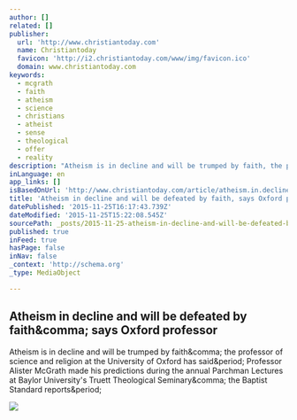 ```yaml
---
author: []
related: []
publisher:
  url: 'http://www.christiantoday.com'
  name: Christiantoday
  favicon: 'http://i2.christiantoday.com/www/img/favicon.ico'
  domain: www.christiantoday.com
keywords:
  - mcgrath
  - faith
  - atheism
  - science
  - christians
  - atheist
  - sense
  - theological
  - offer
  - reality
description: "Atheism is in decline and will be trumped by faith, the professor of science and religion at the University of Oxford has said. Professor Alister McGrath made his predictions during the annual Parchman Lectures at Baylor University's Truett Theological Seminary, the Baptist Standard reports."
inLanguage: en
app_links: []
isBasedOnUrl: 'http://www.christiantoday.com/article/atheism.in.decline.and.will.be.defeated.by.faith.says.oxford.professor/71639.htm'
title: 'Atheism in decline and will be defeated by faith, says Oxford professor'
datePublished: '2015-11-25T16:17:43.739Z'
dateModified: '2015-11-25T15:22:08.545Z'
sourcePath: _posts/2015-11-25-atheism-in-decline-and-will-be-defeated-by-faith-says-oxfor.md
published: true
inFeed: true
hasPage: false
inNav: false
_context: 'http://schema.org'
_type: MediaObject

---
```

<article style=""><h1>Atheism in decline and will be defeated by faith&amp;comma; says Oxford professor</h1><p>Atheism is in decline and will be trumped by faith&amp;comma; the professor of science and religion at the University of Oxford has said&amp;period; Professor Alister McGrath made his predictions during the annual Parchman Lectures at Baylor University's Truett Theological Seminary&amp;comma; the Baptist Standard reports&amp;period;</p><img src="http://d.christiantoday.com/en/full/16990/alister-mcgrath.jpg" /></article>
